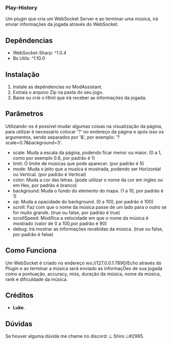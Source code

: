 ### Play-History
  Um plugin que cria um WebSocket Server e ao terminar uma música, irá enviar informações da jogada através do WebSocket.

## Depêndencias
- WebSocket-Sharp: ^1.0.4
-  Bs Utils: ^1.10.0

## Instalação
  1. Instale as depêndencias no ModAssistant.
  2. Extraia o arquivo Zip na pasta do seu jogo.
  3. Baixe ou crie o Html que irá receber as informações da jogada.

## Parâmetros
  Utilizando-os é possível mudar algumas coisas na visualização da página, para utilizar é necessário colocar '?' no endereço da página e após isso os argumentos, sendo separados   por '&', por exemplo: '?scale=0.7&background=3'.
- scale: Muda a escala da página, podendo ficar menor ou maior. (0 a 1, como por exemplo 0.8, por padrão é 1)
- limit: O limite de músicas que pode aparecer. (por padrão é 5)
- mode: Muda o jeito que a musica é mostrada, podendo ser Horizontal ou Vertical. (por padrão é Vertical)
- color: Muda a cor das letras. (pode utilizar o nome da cor em ingles ou em Hex, por padrão é branco)
- background: Muda o fundo do elemento do mapa. (1 a 10, por padrão é 1)
- op: Muda a opacidade do background. (0 a 100, por padrão é 100)
- scroll: Faz com que o nome da música passe de um lado para o outro se for muito grande. (true ou false, por padrão é true)
- scrollSpeed: Modifica a velocidade em que o nome da música é mostrado (valor de 0 a 100,por padrão é 90)
- debug: Irá mostrar as informações recebidas da música. (true ou false, por padrão é false)

## Como Funciona
  Um WebSocket é criado no endereço ws://127.0.0.1:7890/Echo através do Plugin e ao terminar a música será enviado as informaçÕes de sua jogada como a pontuação, accuracy, miss,     duração da música, nome da música, rank e dificuldade da música.
  
## Créditos
- **Luke**.

## Dúvidas
  Se houver alguma dúvida me chame no discord: ඞ Shiro ඞ#2985.
